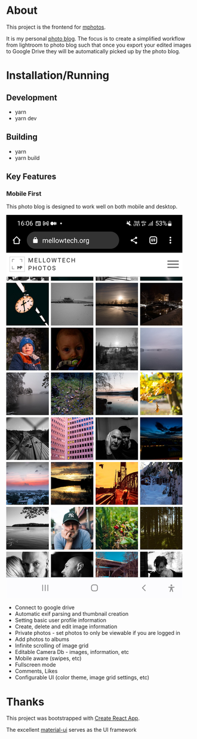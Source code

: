 # About

This project is the frontend for [mphotos](https://www.github.com/msvens/mphotos).

It is my personal [photo blog](https://www.mellowtech.org). The focus is to create
a simplified workflow from lightroom to photo blog such that once you export
your edited images to Google Drive they will be automatically picked up by the
photo blog.

# Installation/Running

## Development

- yarn
- yarn dev

## Building

- yarn
- yarn build

## Key Features

### Mobile First
This photo blog is designed to work well on both mobile and desktop.

![Browse on Android](docs/images/browse-android.jpg)



- Connect to google drive
- Automatic exif parsing and thumbnail creation
- Setting basic user profile information
- Create, delete and edit image information
- Private photos - set photos to only be viewable if you are logged in
- Add photos to albums
- Infinite scrolling of image grid
- Editable Camera Db - images, information, etc
- Mobile aware (swipes, etc)
- Fullscreen mode
- Comments, Likes
- Configurable UI (color theme, image grid settings, etc)


# Thanks

This project was bootstrapped with [Create React App](https://github.com/facebook/create-react-app).

The excellent [material-ui](https://material-ui.com/) serves as the UI framework
